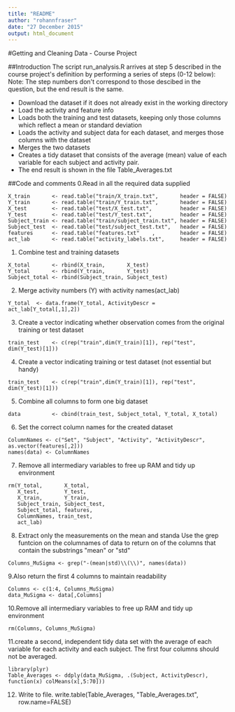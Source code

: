 ```yaml
---
title: "README"
author: "rohannfraser"
date: "27 December 2015"
output: html_document
---
```

#Getting and Cleaning Data - Course Project

##Introduction
The script run_analysis.R arrives at step 5 described in the course project's definition by performing a series of steps (0-12 below):
Note: The step numbers don't correspond to those descibed in the question, but the end result is the same.

* Download the dataset if it does not already exist in the working directory
* Load the activity and feature info
* Loads both the training and test datasets, keeping only those columns which reflect a mean or standard deviation
* Loads the activity and subject data for each dataset, and merges those columns with the dataset
* Merges the two datasets
* Creates a tidy dataset that consists of the average (mean) value of each variable for each subject and activity pair.
* The end result is shown in the file Table_Averages.txt

##Code and comments
0.Read in all the required data supplied 
```{r}
X_train       <- read.table("train/X_train.txt",       header = FALSE)
Y_train       <- read.table("train/Y_train.txt",       header = FALSE)
X_test        <- read.table("test/X_test.txt",         header = FALSE)
Y_test        <- read.table("test/Y_test.txt",         header = FALSE)
Subject_train <- read.table("train/subject_train.txt", header = FALSE)
Subject_test  <- read.table("test/subject_test.txt",   header = FALSE)
features      <- read.table("features.txt"    ,        header = FALSE)
act_lab       <- read.table("activity_labels.txt",     header = FALSE)
```
1. Combine test and training datasets

```{r}
X_total       <- rbind(X_train,       X_test)
Y_total       <- rbind(Y_train,       Y_test)
Subject_total <- rbind(Subject_train, Subject_test)
```
2. Merge activity numbers (Y) with activity names(act_lab)
```{r}
Y_total  <- data.frame(Y_total, ActivityDescr = act_lab[Y_total[,1],2])
```
3. Create a vector indicating whether observation comes from the original
   training or test dataset
```{r}
train_test    <- c(rep("train",dim(Y_train)[1]), rep("test", dim(Y_test)[1]))
```
4. Create a vector indicating training or test dataset (not essential but handy)
```{r}
train_test    <- c(rep("train",dim(Y_train)[1]), rep("test", dim(Y_test)[1]))
```
5. Combine all columns to form one big dataset
```{r}
data          <- cbind(train_test, Subject_total, Y_total, X_total)
```
6. Set the correct column names for the created dataset
```{r}
ColumnNames <- c("Set", "Subject", "Activity", "ActivityDescr", as.vector(features[,2]))
names(data) <- ColumnNames
```
7. Remove all intermediary variables to free up RAM and tidy up environment
```{r}
rm(Y_total,       X_total,
   X_test,        Y_test, 
   X_train,       Y_train,
   Subject_train, Subject_test,
   Subject_total, features, 
   ColumnNames, train_test,
   act_lab)
```
8. Extract only the measurements on the mean and standa
   Use the grep funtcion on the columnames of data to return on
   of the columns that contain the substrings "mean" or "std"
```{r}
Columns_MuSigma <- grep("-(mean|std)\\(\\)", names(data))
```
9.Also return the first 4 columns to maintain readability
```{r}
Columns <- c(1:4, Columns_MuSigma)
data_MuSigma <- data[,Columns]
```
10.Remove all intermediary variables to free up RAM and tidy up environment
```{r}
rm(Columns, Columns_MuSigma)
```
11.create a second, independent tidy data set with the average of each variable for each activity and each subject.
The first four columns should not be averaged.
```{r}
library(plyr)
Table_Averages <- ddply(data_MuSigma, .(Subject, ActivityDescr), function(x) colMeans(x[,5:70]))
```
12. Write to file. 
write.table(Table_Averages, "Table_Averages.txt", row.name=FALSE)

